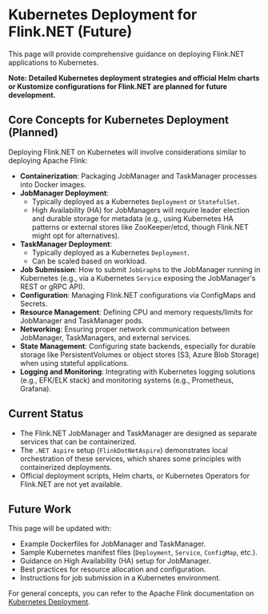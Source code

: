# Kubernetes Deployment for Flink.NET (Future)

This page will provide comprehensive guidance on deploying Flink.NET applications to Kubernetes.

**Note: Detailed Kubernetes deployment strategies and official Helm charts or Kustomize configurations for Flink.NET are planned for future development.**

## Core Concepts for Kubernetes Deployment (Planned)

Deploying Flink.NET on Kubernetes will involve considerations similar to deploying Apache Flink:

*   **Containerization**: Packaging JobManager and TaskManager processes into Docker images.
*   **JobManager Deployment**:
    *   Typically deployed as a Kubernetes `Deployment` or `StatefulSet`.
    *   High Availability (HA) for JobManagers will require leader election and durable storage for metadata (e.g., using Kubernetes HA patterns or external stores like ZooKeeper/etcd, though Flink.NET might opt for alternatives).
*   **TaskManager Deployment**:
    *   Typically deployed as a Kubernetes `Deployment`.
    *   Can be scaled based on workload.
*   **Job Submission**: How to submit `JobGraph`s to the JobManager running in Kubernetes (e.g., via a Kubernetes `Service` exposing the JobManager's REST or gRPC API).
*   **Configuration**: Managing Flink.NET configurations via ConfigMaps and Secrets.
*   **Resource Management**: Defining CPU and memory requests/limits for JobManager and TaskManager pods.
*   **Networking**: Ensuring proper network communication between JobManager, TaskManagers, and external services.
*   **State Management**: Configuring state backends, especially for durable storage like PersistentVolumes or object stores (S3, Azure Blob Storage) when using stateful applications.
*   **Logging and Monitoring**: Integrating with Kubernetes logging solutions (e.g., EFK/ELK stack) and monitoring systems (e.g., Prometheus, Grafana).

## Current Status

*   The Flink.NET JobManager and TaskManager are designed as separate services that can be containerized.
*   The `.NET Aspire` setup (`FlinkDotNetAspire`) demonstrates local orchestration of these services, which shares some principles with containerized deployments.
*   Official deployment scripts, Helm charts, or Kubernetes Operators for Flink.NET are not yet available.

## Future Work

This page will be updated with:
*   Example Dockerfiles for JobManager and TaskManager.
*   Sample Kubernetes manifest files (`Deployment`, `Service`, `ConfigMap`, etc.).
*   Guidance on High Availability (HA) setup for JobManager.
*   Best practices for resource allocation and configuration.
*   Instructions for job submission in a Kubernetes environment.

For general concepts, you can refer to the Apache Flink documentation on [Kubernetes Deployment](https://nightlies.apache.org/flink/flink-docs-stable/docs/deployment/resource-providers/native_kubernetes/).
